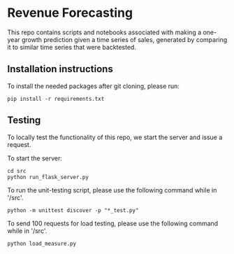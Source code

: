 # Revenue Forecasting

This repo contains scripts and notebooks associated with making a one-year growth prediction
given a time series of sales, generated by comparing it to similar time series that were 
backtested. 

## Installation instructions

To install the needed packages after git cloning, please run:

```
pip install -r requirements.txt
```


## Testing

To locally test the functionality of this repo, we start the server and issue a request.

To start the server:
```
cd src
python run_flask_server.py
```

To run the unit-testing script, please use the following command while in '/src'.
```
python -m unittest discover -p "*_test.py"
```

To send 100 requests for load testing, please use the following command while in '/src'.
```
python load_measure.py
```